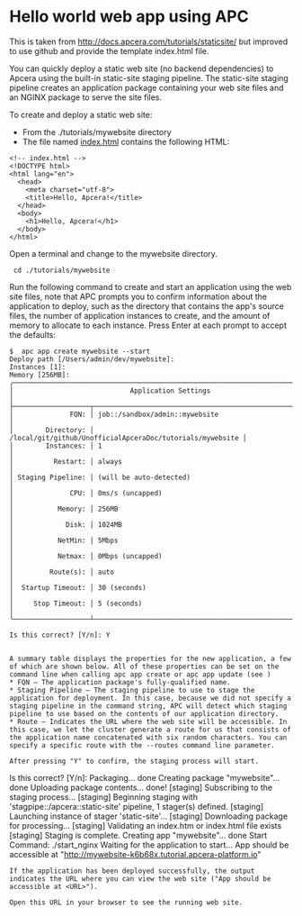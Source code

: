 # Hello world web app using APC

This is taken from http://docs.apcera.com/tutorials/staticsite/ but improved to use github and provide the template index.html file.

You can quickly deploy a static web site (no backend dependencies) to Apcera using the built-in static-site staging pipeline. The static-site staging pipeline creates an application package containing your web site files and an NGINX package to serve the site files.

To create and deploy a static web site:
* From the ./tutorials/mywebsite directory
* The file named [index.html](index.html) contains the following HTML:
```
<!-- index.html -->
<!DOCTYPE html>
<html lang="en">
  <head>
    <meta charset="utf-8">
    <title>Hello, Apcera!</title>
  </head>
  <body>
    <h1>Hello, Apcera!</h1>    
  </body>
</html>
```

Open a terminal and change to the mywebsite directory.
```
 cd ./tutorials/mywebsite
```

Run the following command to create and start an application using the web site files, note that APC prompts you to confirm information about the application to deploy, such as the directory that contains the app's source files, the number of application instances to create, and the amount of memory to allocate to each instance. Press Enter at each prompt to accept the defaults:

```
$  apc app create mywebsite --start
Deploy path [/Users/admin/dev/mywebsite]:
Instances [1]:
Memory [256MB]:
╭───────────────────────────────────────────────────────────────────────────────╮
│                             Application Settings                              │
├───────────────────┬───────────────────────────────────────────────────────────┤
│              FQN: │ job::/sandbox/admin::mywebsite                            │
│        Directory: │ /local/git/github/UnofficialApceraDoc/tutorials/mywebsite │
│        Instances: │ 1                                                         │
│          Restart: │ always                                                    │
│ Staging Pipeline: │ (will be auto-detected)                                   │
│              CPU: │ 0ms/s (uncapped)                                          │
│           Memory: │ 256MB                                                     │
│             Disk: │ 1024MB                                                    │
│           NetMin: │ 5Mbps                                                     │
│           Netmax: │ 0Mbps (uncapped)                                          │
│         Route(s): │ auto                                                      │
│  Startup Timeout: │ 30 (seconds)                                              │
│     Stop Timeout: │ 5 (seconds)                                               │
╰───────────────────┴───────────────────────────────────────────────────────────╯

Is this correct? [Y/n]: Y


A summary table displays the properties for the new application, a few of which are shown below. All of these properties can be set on the command line when calling apc app create or apc app update (see )
* FQN – The application package's fully-qualified name.
* Staging Pipeline – The staging pipeline to use to stage the application for deployment. In this case, because we did not specify a staging pipeline in the command string, APC will detect which staging pipeline to use based on the contents of our application directory.
* Route – Indicates the URL where the web site will be accessible. In this case, we let the cluster generate a route for us that consists of the application name concatenated with six random characters. You can specify a specific route with the --routes command line parameter.

After pressing "Y" to confirm, the staging process will start.
```
Is this correct? [Y/n]:
Packaging... done
Creating package "mywebsite"... done
Uploading package contents... done!
[staging] Subscribing to the staging process...
[staging] Beginning staging with 'stagpipe::/apcera::static-site' pipeline, 1 stager(s) defined.
[staging] Launching instance of stager 'static-site'...
[staging] Downloading package for processing...
[staging] Validating an index.htm or index.html file exists
[staging] Staging is complete.
Creating app "mywebsite"... done
Start Command: ./start_nginx
Waiting for the application to start...
App should be accessible at "http://mywebsite-k6b68x.tutorial.apcera-platform.io"
```
If the application has been deployed successfully, the output indicates the URL where you can view the web site ("App should be accessible at <URL>"). 

Open this URL in your browser to see the running web site.

